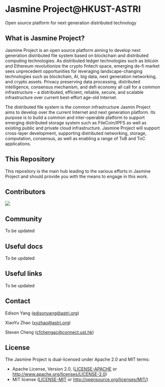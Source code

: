 # Jasmine Project@HKUST-ASTRI

Open source platform for next generation distributed technology

## What is Jasmine Project?

Jasmine Project is an open source platform aiming to develop next generation distributed file system based on blockchain and distributed computing technologies. As distributed ledger technologies such as bitcoin and Ethereum revolutionize the crypto fintech space, emerging de-fi market sees unprecedent opportunities for leveraging landscape-changing technologies such as blockchain, AI, big data, next generation networking, and crypto assets. Privacy preserving data processing, distributed intelligence, consensus mechanism, and defi economy all call for a common infrastructure – a distributed, efficient, reliable, secure, and scalable infrastructure over current best-effort age-old Internet.

The distributed file system is the common infrastructure Jasmin Project aims to develop over the current Internet and next generation platform. Its purpose is to build a common and inter-operable platform to support emerging distributed storage system such as FileCoin/IPFS as well as existing public and private cloud infrastructure. Jasmine Project will support cross-layer development, supporting distributed networking, storage, computation, consensus, as well as enabling a range of ToB and ToC applications.   

## This Repository

This repository is the main hub leading to the various efforts in Jasmine Project and should provide you with the means to engage in this work.

## Contributors
<a href="https://github.com/filecoin-jasmine/jasmine/graphs/contributors">
  <img src="https://contributors-img.web.app/image?repo=filecoin-jasmine/jasmine" />
</a>

## Community

To be updated

## Useful docs

To be updated

## Useful links

To be updated

## Contact
Edison Yang (edisonyang@astri.org)

XiaoYu Zhao (xyzhao@astri.org)

Steven Cheng (cfchengac@connect.ust.hk)

## License

The Jasmine Project is dual-licensed under Apache 2.0 and MIT terms:

- Apache License, Version 2.0, ([LICENSE-APACHE](https://github.com/filecoin-project/research/blob/master/LICENSE-APACHE) or http://www.apache.org/licenses/LICENSE-2.0)
- MIT license ([LICENSE-MIT](https://github.com/filecoin-project/research/blob/master/LICENSE-MIT) or http://opensource.org/licenses/MIT/)
